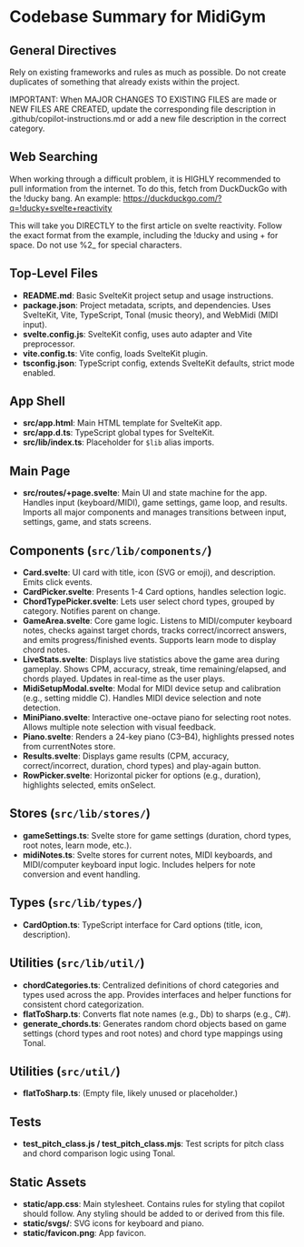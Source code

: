 # Codebase Summary for MidiGym

## General Directives

Rely on existing frameworks and rules as much as possible. Do not create duplicates of something that already exists within the project.

IMPORTANT: When MAJOR CHANGES TO EXISTING FILES are made or NEW FILES ARE CREATED, update the corresponding file description in .github/copilot-instructions.md or add a new file description in the correct category.

## Web Searching

When working through a difficult problem, it is HIGHLY recommended to pull information from the internet. To do this, fetch from DuckDuckGo with the !ducky bang.
An example: https://duckduckgo.com/?q=!ducky+svelte+reactivity

This will take you DIRECTLY to the first article on svelte reactivity. Follow the exact format from the example, including the !ducky and using + for space.
Do not use %2_ for special characters.

## Top-Level Files

- **README.md**: Basic SvelteKit project setup and usage instructions.
- **package.json**: Project metadata, scripts, and dependencies. Uses SvelteKit, Vite, TypeScript, Tonal (music theory), and WebMidi (MIDI input).
- **svelte.config.js**: SvelteKit config, uses auto adapter and Vite preprocessor.
- **vite.config.ts**: Vite config, loads SvelteKit plugin.
- **tsconfig.json**: TypeScript config, extends SvelteKit defaults, strict mode enabled.

## App Shell

- **src/app.html**: Main HTML template for SvelteKit app.
- **src/app.d.ts**: TypeScript global types for SvelteKit.
- **src/lib/index.ts**: Placeholder for `$lib` alias imports.

## Main Page

- **src/routes/+page.svelte**: Main UI and state machine for the app. Handles input (keyboard/MIDI), game settings, game loop, and results. Imports all major components and manages transitions between input, settings, game, and stats screens.

## Components (`src/lib/components/`)

- **Card.svelte**: UI card with title, icon (SVG or emoji), and description. Emits click events.
- **CardPicker.svelte**: Presents 1-4 Card options, handles selection logic.
- **ChordTypePicker.svelte**: Lets user select chord types, grouped by category. Notifies parent on change.
- **GameArea.svelte**: Core game logic. Listens to MIDI/computer keyboard notes, checks against target chords, tracks correct/incorrect answers, and emits progress/finished events. Supports learn mode to display chord notes.
- **LiveStats.svelte**: Displays live statistics above the game area during gameplay. Shows CPM, accuracy, streak, time remaining/elapsed, and chords played. Updates in real-time as the user plays.
- **MidiSetupModal.svelte**: Modal for MIDI device setup and calibration (e.g., setting middle C). Handles MIDI device selection and note detection.
- **MiniPiano.svelte**: Interactive one-octave piano for selecting root notes. Allows multiple note selection with visual feedback.
- **Piano.svelte**: Renders a 24-key piano (C3–B4), highlights pressed notes from currentNotes store.
- **Results.svelte**: Displays game results (CPM, accuracy, correct/incorrect, duration, chord types) and play-again button.
- **RowPicker.svelte**: Horizontal picker for options (e.g., duration), highlights selected, emits onSelect.

## Stores (`src/lib/stores/`)

- **gameSettings.ts**: Svelte store for game settings (duration, chord types, root notes, learn mode, etc.).
- **midiNotes.ts**: Svelte stores for current notes, MIDI keyboards, and MIDI/computer keyboard input logic. Includes helpers for note conversion and event handling.

## Types (`src/lib/types/`)

- **CardOption.ts**: TypeScript interface for Card options (title, icon, description).

## Utilities (`src/lib/util/`)

- **chordCategories.ts**: Centralized definitions of chord categories and types used across the app. Provides interfaces and helper functions for consistent chord categorization.
- **flatToSharp.ts**: Converts flat note names (e.g., Db) to sharps (e.g., C#).
- **generate_chords.ts**: Generates random chord objects based on game settings (chord types and root notes) and chord type mappings using Tonal.

## Utilities (`src/util/`)

- **flatToSharp.ts**: (Empty file, likely unused or placeholder.)

## Tests

- **test_pitch_class.js / test_pitch_class.mjs**: Test scripts for pitch class and chord comparison logic using Tonal.

## Static Assets

- **static/app.css**: Main stylesheet. Contains rules for styling that copilot should follow. Any styling should be added to or derived from this file.
- **static/svgs/**: SVG icons for keyboard and piano.
- **static/favicon.png**: App favicon.